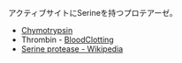 アクティブサイトにSerineを持つプロテアーゼ。

- [Chymotrypsin](Chymotrypsin.md)
- Thrombin - [BloodClotting](BloodClotting.md)
- [Serine protease - Wikipedia](https://en.wikipedia.org/wiki/Serine_protease)